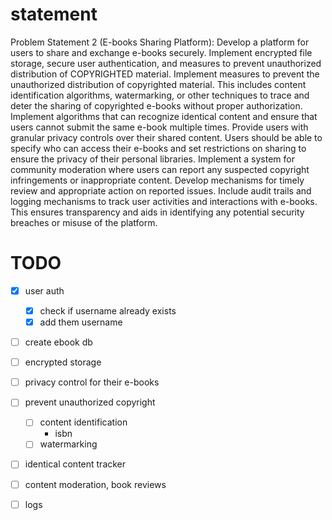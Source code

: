 # statement

Problem Statement 2 (E-books Sharing Platform):
Develop a platform for users to share and exchange e-books securely.
Implement encrypted file storage, secure user authentication, and measures to prevent unauthorized distribution of COPYRIGHTED material. Implement measures to prevent the unauthorized distribution of copyrighted material. This includes content identification algorithms, watermarking, or other techniques to trace and deter the sharing of copyrighted e-books without proper authorization. Implement algorithms that can recognize identical content and ensure that users cannot submit the same e-book multiple times. Provide users with granular privacy controls over their shared content. Users should be able to specify who can access their e-books and set restrictions on sharing to ensure the privacy of their personal libraries. Implement a system for community moderation where users can report any suspected copyright infringements or inappropriate content. Develop mechanisms for timely review and appropriate action on reported issues. Include audit trails and logging mechanisms to track user activities and interactions with e-books. This ensures transparency and aids in identifying any potential security breaches or misuse of the platform.

# TODO

- [x] user auth
  - [x] check if username already exists
  - [x] add them username
- [ ] create ebook db
- [ ] encrypted storage
- [ ] privacy control for their e-books

- [ ] prevent unauthorized copyright

  - [ ] content identification
    - isbn
  - [ ] watermarking

- [ ] identical content tracker
- [ ] content moderation, book reviews
- [ ] logs
